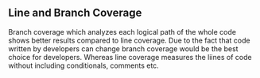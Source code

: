 ## Line and Branch Coverage

Branch coverage which analyzes each logical path of the whole code shows better results compared to line coverage. Due to the fact that code written by developers can change branch coverage would be the best choice for developers. Whereas line coverage measures the liines of code without including conditionals, comments etc.




